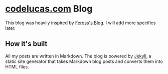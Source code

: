 # [codelucas.com](http://codelucas.com) Blog

This blog was heavily inspired by [Feross's Blog](http://feross.org). I will add more specifics later.

## How it's built

All my posts are written in Markdown. The blog is powered by [Jekyll](http://github.com/mojombo/jekyll), a static site generator that takes Markdown blog posts and converts them into HTML files.

